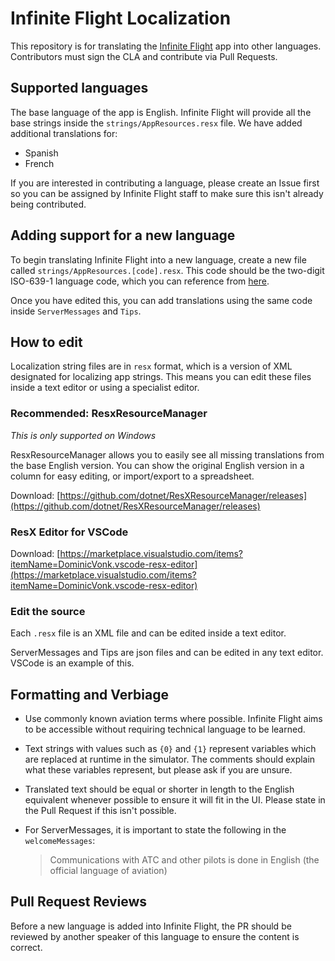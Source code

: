 # Infinite Flight Localization

This repository is for translating the [Infinite Flight](https://infiniteflight.com) app into other languages. Contributors must sign the CLA and contribute via Pull Requests.

## Supported languages

The base language of the app is English. Infinite Flight will provide all the base strings inside the `strings/AppResources.resx` file. We have added additional translations for:
 - Spanish
 - French

If you are interested in contributing a language, please create an Issue first so you can be assigned by Infinite Flight staff to make sure this isn't already being contributed.

## Adding support for a new language

To begin translating Infinite Flight into a new language, create a new file called `strings/AppResources.[code].resx`. This code should be the two-digit ISO-639-1 language code, which you can reference from [here](https://en.wikipedia.org/wiki/List_of_ISO_639-1_codes).

Once you have edited this, you can add translations using the same code inside `ServerMessages` and `Tips`.

## How to edit

Localization string files are in `resx` format, which is a version of XML designated for localizing app strings. This means you can edit these files inside a text editor or using a specialist editor.

### Recommended: ResxResourceManager
_This is only supported on Windows_

ResxResourceManager allows you to easily see all missing translations from the base English version. You can show the original English version in a column for easy editing, or import/export to a spreadsheet.

Download: [https://github.com/dotnet/ResXResourceManager/releases](https://github.com/dotnet/ResXResourceManager/releases)

### ResX Editor for VSCode

Download: [https://marketplace.visualstudio.com/items?itemName=DominicVonk.vscode-resx-editor](https://marketplace.visualstudio.com/items?itemName=DominicVonk.vscode-resx-editor)

### Edit the source

Each `.resx` file is an XML file and can be edited inside a text editor.

ServerMessages and Tips are json files and can be edited in any text editor. VSCode is an example of this.

## Formatting and Verbiage

 - Use commonly known aviation terms where possible. Infinite Flight aims to be accessible without requiring technical language to be learned.

 - Text strings with values such as `{0}` and `{1}` represent variables which are replaced at runtime in the simulator. The comments should explain what these variables represent, but please ask if you are unsure.

 - Translated text should be equal or shorter in length to the English equivalent whenever possible to ensure it will fit in the UI. Please state in the Pull Request if this isn't possible.

 - For ServerMessages, it is important to state the following in the `welcomeMessages`: 
   > Communications with ATC and other pilots is done in English (the official language of aviation)

## Pull Request Reviews

Before a new language is added into Infinite Flight, the PR should be reviewed by another speaker of this language to ensure the content is correct.
